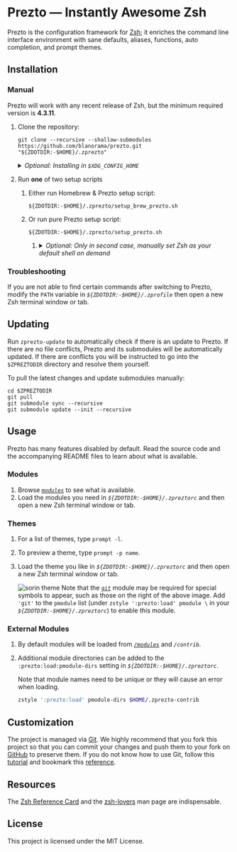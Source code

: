 # Prezto — Instantly Awesome Zsh

Prezto is the configuration framework for [Zsh][1]; it enriches the command line
interface environment with sane defaults, aliases, functions, auto completion,
and prompt themes.

## Installation

### Manual

Prezto will work with any recent release of Zsh, but the minimum required
version is **4.3.11**.

1. Clone the repository:

    ```console
    git clone --recursive --shallow-submodules https://github.com/blanorama/prezto.git "${ZDOTDIR:-$HOME}/.zprezto"
    ```

    <details>
        <summary><em>Optional: Installing in <code>$XDG_CONFIG_HOME</code></em></summary>

   Optionally, if you already have `$XDG_CONFIG_HOME` configured (usually as
   _`$HOME/.config`_ by default) and intend to install Prezto under
   _`$XDG_CONFIG_HOME/zsh`_ instead, you can clone the repository there and
   configure `$ZDOTDIR` separately if not already configured.

    - Clone the repository:

      ```console
      git clone --recursive https://github.com/blanorama/prezto.git "${ZDOTDIR:-${XDG_CONFIG_HOME:-$HOME/.config}/zsh}/.zprezto"
      ```

    - Configure `$XDG_CONFIG_HOME` and `$ZDOTDIR` in _`$HOME/.zshenv`_:

      ```sh
      export XDG_CONFIG_HOME="${XDG_CONFIG_HOME:=$HOME/.config}"
      [[ -d $XDG_CONFIG_HOME/zsh ]] && export ZDOTDIR="$XDG_CONFIG_HOME/zsh"
      source "$ZDOTDIR/.zshenv"
      ```

    </details>


2. Run **one** of two setup scripts
    1. Either run Homebrew & Prezto setup script:
        ```console
        ${ZDOTDIR:-$HOME}/.zprezto/setup_brew_prezto.sh
        ```
    2. Or run pure Prezto setup script:
        ```console
        ${ZDOTDIR:-$HOME}/.zprezto/setup_prezto.sh
        ```
        1. <details><summary><em>Optional: Only in second case, manually set Zsh as your default shell on demand</em></summary>
       
           ```console
           chsh -s /bin/zsh
           ```
           
           </details>

### Troubleshooting

If you are not able to find certain commands after switching to Prezto, modify
the `PATH` variable in _`${ZDOTDIR:-$HOME}/.zprofile`_ then open a new Zsh
terminal window or tab.

## Updating

Run `zprezto-update` to automatically check if there is an update to Prezto.
If there are no file conflicts, Prezto and its submodules will be automatically
updated. If there are conflicts you will be instructed to go into the
`$ZPREZTODIR` directory and resolve them yourself.

To pull the latest changes and update submodules manually:

```console
cd $ZPREZTODIR
git pull
git submodule sync --recursive
git submodule update --init --recursive
```

## Usage

Prezto has many features disabled by default. Read the source code and the
accompanying README files to learn about what is available.

### Modules

01. Browse [_`modules`_][9] to see what is available.
02. Load the modules you need in _`${ZDOTDIR:-$HOME}/.zpreztorc`_ and then open
    a new Zsh terminal window or tab.

### Themes

01. For a list of themes, type `prompt -l`.
02. To preview a theme, type `prompt -p name`.
03. Load the theme you like in _`${ZDOTDIR:-$HOME}/.zpreztorc`_ and then
    open a new Zsh terminal window or tab.

    ![sorin theme][2]
    Note that the [_`git`_][11] module may be required for special symbols to
    appear, such as those on the right of the above image. Add `'git'` to the
    `pmodule` list (under `zstyle ':prezto:load' pmodule \` in your
    _`${ZDOTDIR:-$HOME}/.zpreztorc`_) to enable this module.

### External Modules

01. By default modules will be loaded from [_`/modules`_][9] and _`/contrib`_.
02. Additional module directories can be added to the
    `:prezto:load:pmodule-dirs` setting in _`${ZDOTDIR:-$HOME}/.zpreztorc`_.

    Note that module names need to be unique or they will cause an error when
    loading.

    ```sh
    zstyle ':prezto:load' pmodule-dirs $HOME/.zprezto-contrib
    ```

## Customization

The project is managed via [Git][3]. We highly recommend that you fork this
project so that you can commit your changes and push them to your fork on
[GitHub][4] to preserve them. If you do not know how to use Git, follow this
[tutorial][5] and bookmark this [reference][6].

## Resources

The [Zsh Reference Card][7] and the [zsh-lovers][8] man page are indispensable.

## License

This project is licensed under the MIT License.

[1]: https://www.zsh.org

[2]: https://i.imgur.com/nrGV6pg.png "sorin theme"

[3]: https://git-scm.com

[4]: https://github.com

[5]: https://gitimmersion.com

[6]: https://git.github.io/git-reference/

[7]: http://www.bash2zsh.com/zsh_refcard/refcard.pdf

[8]: https://grml.org/zsh/zsh-lovers.html

[9]: modules#readme

[10]: runcoms#readme

[11]: modules/git#readme
